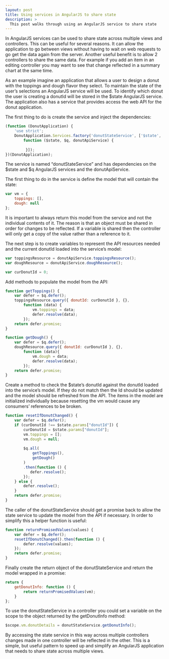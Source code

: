 ```yaml
---
layout: post
title: Using services in AngularJS to share state
description: >
  This post walks through using an AngularJS service to share state
---
```


In AngularJS services can be used to share state across multiple views and controllers. This can be useful for several reasons. It can allow the application to go between views without having to wait on web requests to go get the data again from the server.  Another useful benefit is to allow 2 controllers to share the same data. For example if you add an item in an editing controller you may want to see that change reflected in a summary chart at the same time.

As an example imagine an application that allows a user to design a donut with the toppings and dough flavor they select. To maintain the state of the user’s selections an AngularJS service will be used. To identify which donut the user is creating a donutId will be stored in the $state AngularJS service. The application also has a service that provides access the web API for the donut application.

The first thing to do is create the service and inject the dependencies:

```js
(function (DonutApplication) {
    'use strict';
    DonutApplication.Services.factory('donutStateService', ['$state', '$q', 'donutApiService',
        function ($state, $q, donutApiService) {
            
         }]);
})(DonutApplication);
```

The service is named “donutStateService” and has dependencies on the $state and $q AngularJS services and the donutApiService.

The first thing to do in the service is define the model that will contain the state:

```js
var vm = {
    toppings: [],
    dough: null
};
```

It is important to always return this model from the service and not the individual contents of it. The reason is that an object must be shared in order for changes to be reflected. If a variable is shared then the controller will only get a copy of the value rather than a reference to it.

The next step is to create variables to represent the API resources needed and the current donutId loaded into the service’s model:

```js
var toppingsResource = donutApiService.toppingsResource();
var doughResource = donutApiService.doughResource();

var curDonutId = 0;
```

Add methods to populate the model from the API:

```js
function getToppings() {
    var defer = $q.defer();
    toppingsResource.query({ donutId: curDonutId }, {}, 
        function (data) {
            vm.toppings = data;
            defer.resolve(data);
        });
    return defer.promise;
}

function getDough() {
    var defer = $q.defer();
    doughResource.query({ donutId: curDonutId }, {}, 
        function (data){
            vm.dough = data;
            defer.resolve(data);
        });
    return defer.promise;
}
```

Create a method to check the $state’s donutId against the donutId loaded into the service’s model. If they do not match then the Id should be updated and the model should be refreshed from the API. The items in the model are initialized individually because resetting the vm would cause any consumers’ references to be broken.

```js
function resetIfDonutChanged() {
    var defer = $q.defer();
    if (curDonutId !== $state.params["donutId"]) {
        curDonutId = $state.params["donutId"];
        vm.toppings = [];
        vm.dough = null;
        
        $q.all(
            getToppings(),
            getDough()
        )
        .then(function () {
           defer.resolve(); 
        });
    } else {
        defer.resolve();
    }
    return defer.promise;
}
```

The caller of the donutStateService should get a promise back to allow the state service to update the model from the API if necessary. In order to simplify this a helper function is useful:

```js
function returnPromisedValues(values) {
    var defer = $q.defer();
    resetIfDonutChanged().then(function () {
        defer.resolve(values);
    });
    return defer.promise;
}
```

Finally create the return object of the donutStateService and return the model wrapped in a promise:

```js
return {
    getDonutInfo: function () {
        return returnPromisedValues(vm);
    }
};
```

To use the donutStateService in a controller you could set a variable on the scope to the object returned by the getDonutInfo method:

```js
$scope.vm.donutDetails = donutStateService.getDonutInfo();
```

By accessing the state service in this way across multiple controllers changes made in one controller will be reflected in the other. This is a simple, but useful pattern to speed up and simplify an AngularJS application that needs to share state across multiple views.
